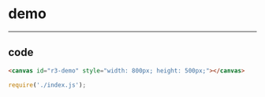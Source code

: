 # demo

-----

## code

```html
<canvas id="r3-demo" style="width: 800px; height: 500px;"></canvas>
```

```js
require('./index.js');

```

